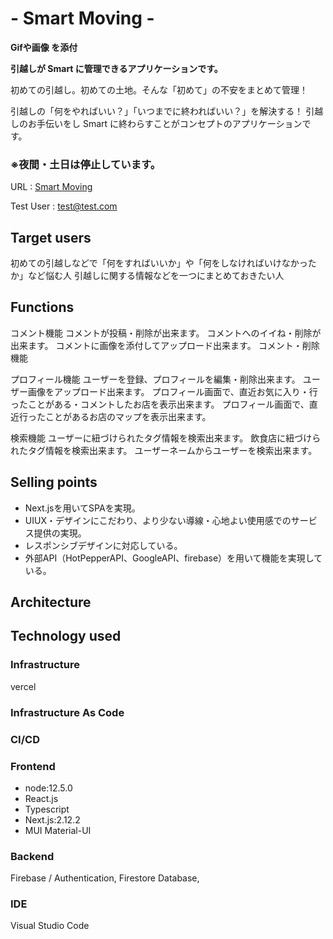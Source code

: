 # - Smart Moving -

**Gifや画像 を添付**

**引越しが Smart に管理できるアプリケーションです。**

初めての引越し。初めての土地。そんな「初めて」の不安をまとめて管理！

引越しの「何をやればいい？」「いつまでに終わればいい？」を解決する！
引越しのお手伝いをし Smart に終わらすことがコンセプトのアプリケーションです。

### ※夜間・土日は停止しています。

URL : [Smart Moving](https://portfolio-three-dusky-33.vercel.app)

Test User : test@test.com

## Target users
初めての引越しなどで「何をすればいいか」や「何をしなければいけなかったか」など悩む人
引越しに関する情報などを一つにまとめておきたい人

## Functions
コメント機能
コメントが投稿・削除が出来ます。
コメントへのイイね・削除が出来ます。
コメントに画像を添付してアップロード出来ます。 コメント・削除機能

プロフィール機能
ユーザーを登録、プロフィールを編集・削除出来ます。
ユーザー画像をアップロード出来ます。
プロフィール画面で、直近お気に入り・行ったことがある・コメントしたお店を表示出来ます。
プロフィール画面で、直近行ったことがあるお店のマップを表示出来ます。

検索機能
ユーザーに紐づけられたタグ情報を検索出来ます。
飲食店に紐づけられたタグ情報を検索出来ます。
ユーザーネームからユーザーを検索出来ます。

## Selling points
- Next.jsを用いてSPAを実現。
- UIUX・デザインにこだわり、より少ない導線・心地よい使用感でのサービス提供の実現。
- レスポンシブデザインに対応している。
- 外部API（HotPepperAPI、GoogleAPI、firebase）を用いて機能を実現している。

## Architecture

## Technology used

### Infrastructure
vercel

### Infrastructure As Code

### CI/CD

### Frontend
- node:12.5.0
- React.js
- Typescript
- Next.js:2.12.2
- MUI Material-UI

### Backend
Firebase / Authentication, Firestore Database,

### IDE
Visual Studio Code


